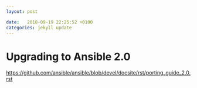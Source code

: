 ```yaml
---
layout: post

date:   2018-09-19 22:25:52 +0100
categories: jekyll update
---
```

Upgrading to Ansible 2.0
========================

<https://github.com/ansible/ansible/blob/devel/docsite/rst/porting_guide_2.0.rst>
